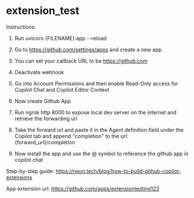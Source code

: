 # extension_test

Instructions: 

1. Run uvicorn {FILENAME}:app --reload

2. Go to https://github.com/settings/apps and create a new app.
3. You can set your callback URL to be https://github.com
4. Deactivate webhook
5. Go into Account Permissions and then enable Read-Only access for Copilot Chat and Copilot Editor Context
6. Now create Github App
7. Run ngrok http 8000 to expose local dev server on the internet and retrieve the forwarding url
8. Take the forward url and paste it in the Agent definition field under the Copilot tab and append "completion" to the url: {forward_url}/completion
9. Now install the app and use the @ symbol to reference the github app in copilot chat


Step-by-step guide: https://neon.tech/blog/how-to-build-github-copilot-extensions

App extension url: https://github.com/apps/extensiontesting123

